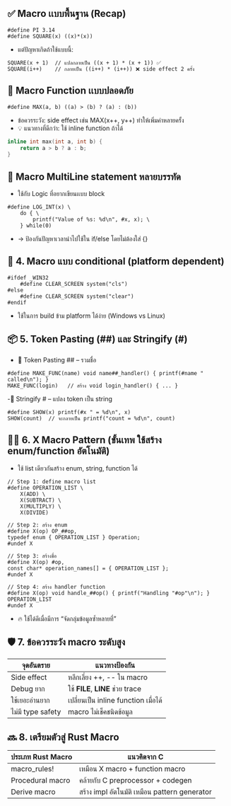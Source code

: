 ## ✅ Macro เเบบพื้นฐาน (Recap)
```
#define PI 3.14
#define SQUARE(x) ((x)*(x))
```
- แต่ปัญหาเกิดถ้าใช้แบบนี้:
```
SQUARE(x + 1)  // แปลกลายเป็น ((x + 1) * (x + 1)) ✅
SQUARE(i++)    // กลายเป็น ((i++) * (i++)) ❌ side effect 2 ครั้ง
```

## 🚀 Macro Function เเบบปลอดภัย
```
#define MAX(a, b) ((a) > (b) ? (a) : (b))
```
- ข้อควรระวัง: side effect เช่น MAX(x++, y++) ทำให้เพิ่มค่าหลายครั้ง
- 💡 แนวทางที่ดีกว่า: ใช้ inline function ถ้าได้
```c
inline int max(int a, int b) {
    return a > b ? a : b;
}
```

## 🧩 Macro MultiLine statement หลายบรรทัด
- ใช้กับ Logic ที่อยากเขียนเเบบ block
```
#define LOG_INT(x) \
    do { \
        printf("Value of %s: %d\n", #x, x); \
    } while(0)
```
- → ป้องกันปัญหาเวลานำไปใช้ใน if/else โดยไม่ต้องใส่ {}

## 🔄 4. Macro แบบ conditional (platform dependent)
```
#ifdef _WIN32
    #define CLEAR_SCREEN system("cls")
#else
    #define CLEAR_SCREEN system("clear")
#endif
```
- ใช้ในการ build ข้าม platform ได้ง่าย (Windows vs Linux)


## 📦 5. Token Pasting (##) และ Stringify (#)
- 🔹 Token Pasting ## – รวมชื่อ
```
#define MAKE_FUNC(name) void name##_handler() { printf(#name " called\n"); }
MAKE_FUNC(login)   // สร้าง void login_handler() { ... }
```
-🔹 Stringify # – แปลง token เป็น string
```
#define SHOW(x) printf(#x " = %d\n", x)
SHOW(count)  // จะกลายเป็น printf("count = %d\n", count)
```

## 🧙‍♂️ 6. X Macro Pattern (ขั้นเทพ ใช้สร้าง enum/function อัตโนมัติ)
- ใช้ list เดียวกันสร้าง enum, string, function ได้
```
// Step 1: define macro list
#define OPERATION_LIST \
    X(ADD) \
    X(SUBTRACT) \
    X(MULTIPLY) \
    X(DIVIDE)

// Step 2: สร้าง enum
#define X(op) OP_##op,
typedef enum { OPERATION_LIST } Operation;
#undef X

// Step 3: สร้างชื่อ
#define X(op) #op,
const char* operation_names[] = { OPERATION_LIST };
#undef X

// Step 4: สร้าง handler function
#define X(op) void handle_##op() { printf("Handling "#op"\n"); }
OPERATION_LIST
#undef X
```
- 🔥 ใช้ได้ดีเมื่อมีการ “จัดกลุ่มข้อมูลซ้ำหลายที่”



## 🛡️ 7. ข้อควรระวัง macro ระดับสูง
| จุดอันตราย        | แนวทางป้องกัน                     |
| --------------- | ------------------------------- |
| Side effect     | หลีกเลี่ยง ++, -- ใน macro         |
| Debug ยาก       | ใช้ __FILE__, __LINE__ ช่วย trace |
| ใช้เยอะอ่านยาก    | เปลี่ยนเป็น inline function เมื่อได้  |
| ไม่มี type safety | macro ไม่เช็คชนิดข้อมูล              |

## 🔜 8. เตรียมตัวสู่ Rust Macro
| ประเภท Rust Macro | แนวคิดจาก C                               |
| ----------------- | ---------------------------------------- |
| macro_rules!      | เหมือน X macro + function macro           |
| Procedural macro  | คล้ายกับ C preprocessor + codegen          |
| Derive macro      | สร้าง impl อัตโนมัติ เหมือน pattern generator |
